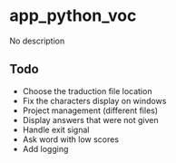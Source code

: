 # app_python_voc
No description

Todo
----
- Choose the traduction file location
- Fix the characters display on windows
- Project management (different files)
- Display answers that were not given
- Handle exit signal
- Ask word with low scores
- Add logging
